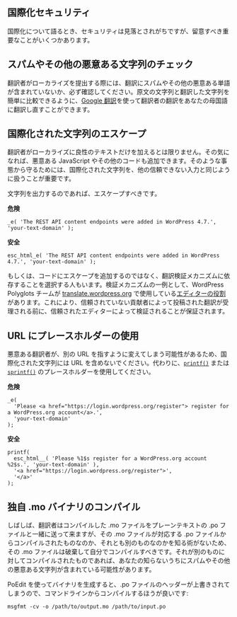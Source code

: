 <!--
Internationalization Security
-->

国際化セキュリティ
-----------------------------

<!--
Security is often overlooked when talking about internationalization, but there are a few important things to keep in mind.
-->

国際化について語るとき、セキュリティは見落とされがちですが、留意すべき重要なことがいくつかあります。

<!--
## Check for Spam and Other Malicious Strings
-->

## スパムやその他の悪意ある文字列のチェック

<!--
When a translator submits a localization to you, always check to make sure they didn't include spam or other malicious words in their translation. You can use [Google Translate](https://translate.google.com/) to translate their translation back into your native language so that you can easily compare the original and translated strings.
-->

翻訳者がローカライズを提出する際には、翻訳にスパムやその他の悪意ある単語が含まれていないか、必ず確認してください。原文の文字列と翻訳した文字列を簡単に比較できるように、[Google 翻訳](https://translate.google.com/)を使って翻訳者の翻訳をあなたの母国語に翻訳し直すことができます。

<!--
## Escape Internationalized Strings
-->

## 国際化された文字列のエスケープ

<!--
You can't trust that a translator will only add benign text to their localization; if they want to, they could add malicious JavaScript or other code instead. To protect against that, it's important to treat internationalized strings like you would any other untrusted input.
-->

翻訳者がローカライズに良性のテキストだけを加えるとは限りません。その気になれば、悪意ある JavaScript やその他のコードも追加できます。そのような事態から守るためには、国際化された文字列を、他の信頼できない入力と同じように扱うことが重要です。

<!--
If you're outputting the strings, then they should be escaped.
-->

文字列を出力するのであれば、エスケープすべきです。

<!--
**Insecure**
-->

**危険**

```
_e( 'The REST API content endpoints were added in WordPress 4.7.', 'your-text-domain' );
```

<!--
**Secure**
-->

**安全**

```
esc_html_e( 'The REST API content endpoints were added in WordPress 4.7.', 'your-text-domain' );
```

<!--
Alternatively, some people choose to rely on a translation verification mechanism, rather than adding escaping to their code. One example of a verification mechanism is [the editor roles](https://make.wordpress.org/polyglots/handbook/glossary/#project-translation-editor) that the WordPress Polyglots team uses for [translate.wordpress.org](https://translate.wordpress.org/). This ensures that any translation submitted by an untrusted contributor has been verified by a trusted editor before being accepted.
-->

もしくは、コードにエスケープを追加するのではなく、翻訳検証メカニズムに依存することを選択する人もいます。検証メカニズムの一例として、WordPress Polyglots チームが [translate.wordpress.org](https://translate.wordpress.org/) で使用している[エディターの役割](https://make.wordpress.org/polyglots/handbook/glossary/#project-translation-editor)があります。これにより、信頼されていない貢献者によって投稿された翻訳が受理される前に、信頼されたエディターによって検証されることが保証されます。

<!--
## Use Placeholders for URLs
-->

## URL にプレースホルダーの使用

<!--
Don't include URLs in internationalized strings, because a malicious translator could change them to point to a different URL. Instead, use placeholders for [`printf()`](https://www.php.net/manual/en/function.printf.php) or [`sprintf()`](https://www.php.net/manual/en/function.sprintf.php).
-->

悪意ある翻訳者が、別の URL を指すように変えてしまう可能性があるため、国際化された文字列には URL を含めないでください。代わりに、[`printf()`](https://www.php.net/manual/ja/function.printf.php) または [`sprintf()`](https://www.php.net/manual/ja/function.sprintf.php) のプレースホルダーを使用してください。

<!--
**Insecure**
-->

**危険**

```
_e(
  'Please <a href="https://login.wordpress.org/register"> register for a WordPress.org account</a>.',
  'your-text-domain'
);
```

<!--
**Secure**
-->

**安全**

```
printf(
  esc_html__( 'Please %1$s register for a WordPress.org account %2$s.', 'your-text-domain' ),
  '<a href="https://login.wordpress.org/register">',
  '</a>'
);
```

<!--
## Compile Your Own .mo Binaries
-->

## 独自 .mo バイナリのコンパイル

<!--
Often translators will send the compiled .mo file along with the plaintext .po file, but you should discard their .mo file and compile your own, because you have no way of knowing whether or not it was compiled from the corresponding .po file, or a different one. If it was compiled against a different one, then it could contain spam and other malicious strings without your knowledge.
-->

しばしば、翻訳者はコンパイルした .mo ファイルをプレーンテキストの .po ファイルと一緒に送って来ますが、その .mo ファイルが対応する .po ファイルからコンパイルされたものなのか、それとも別のものなのかを知る術がないため、その .mo ファイルは破棄して自分でコンパイルすべきです。それが別のものに対してコンパイルされたものであれば、あなたの知らないうちにスパムやその他の悪意ある文字列が含まれている可能性があります。

<!--
Using PoEdit to generate the binary will override the headers in the .po file, so instead it's better to compile it from the command line:
-->

PoEdit を使ってバイナリを生成すると、.po ファイルのヘッダーが上書きされてしまうので、コマンドラインからコンパイルするほうが良いです:

```
msgfmt -cv -o /path/to/output.mo /path/to/input.po
```
